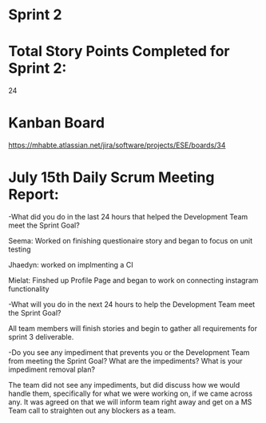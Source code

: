 # Sprint 2

# Total Story Points Completed for Sprint 2:

24


# Kanban Board

https://mhabte.atlassian.net/jira/software/projects/ESE/boards/34


# July 15th Daily Scrum Meeting Report:

-What did you do in the last 24 hours that helped the Development Team meet the Sprint Goal?

Seema: Worked on finishing questionaire story and began to focus on unit testing

Jhaedyn: worked on implmenting a CI 

Mielat: Finshed up Profile Page and began to work on connecting instagram functionality


-What will you do in the next 24 hours to help the Development Team meet the Sprint Goal? 

  All team members will finish stories and begin to gather all requirements for sprint 3 deliverable.


-Do you see any impediment that prevents you or the Development Team from meeting the Sprint Goal? What are the impediments? What is your impediment removal plan?

  The team did not see any impediments, but did discuss how we would handle them, specifically for what we were working on, if we came across any. It was agreed on that we will inform team right away and get on a MS Team call to straighten out any blockers as a team.


